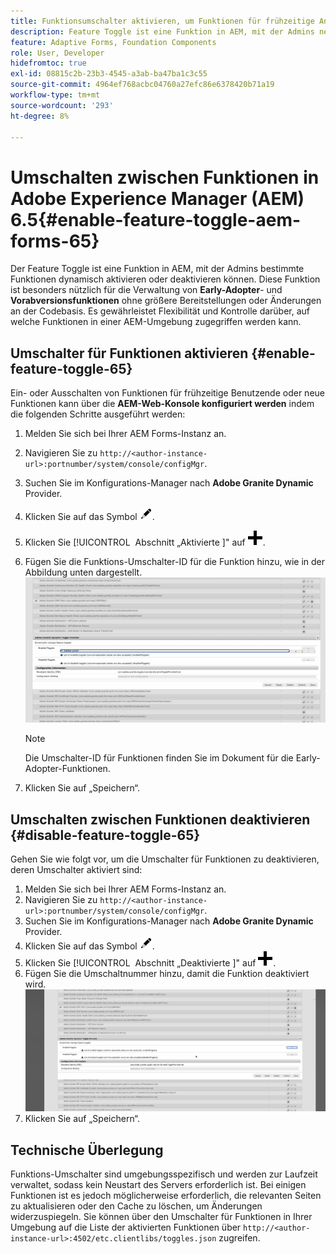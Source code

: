 ```yaml
---
title: Funktionsumschalter aktivieren, um Funktionen für frühzeitige Anpassungen und Vorabversionen zu integrieren
description: Feature Toggle ist eine Funktion in AEM, mit der Admins neue Funktionen in einer Laufzeitumgebung aktivieren können.
feature: Adaptive Forms, Foundation Components
role: User, Developer
hidefromtoc: true
exl-id: 08815c2b-23b3-4545-a3ab-ba47ba1c3c55
source-git-commit: 4964ef768acbc04760a27efc86e6378420b71a19
workflow-type: tm+mt
source-wordcount: '293'
ht-degree: 8%

---
```


# Umschalten zwischen Funktionen in Adobe Experience Manager (AEM) 6.5{#enable-feature-toggle-aem-forms-65}

Der Feature Toggle ist eine Funktion in AEM, mit der Admins bestimmte Funktionen dynamisch aktivieren oder deaktivieren können. Diese Funktion ist besonders nützlich für die Verwaltung von **Early-Adopter**- und **Vorabversionsfunktionen** ohne größere Bereitstellungen oder Änderungen an der Codebasis. Es gewährleistet Flexibilität und Kontrolle darüber, auf welche Funktionen in einer AEM-Umgebung zugegriffen werden kann.

## Umschalter für Funktionen aktivieren {#enable-feature-toggle-65}

Ein- oder Ausschalten von Funktionen für frühzeitige Benutzende oder neue Funktionen kann über die **AEM-Web-Konsole konfiguriert werden** indem die folgenden Schritte ausgeführt werden:

1. Melden Sie sich bei Ihrer AEM Forms-Instanz an.
2. Navigieren Sie zu `http://<author-instance-url>:portnumber/system/console/configMgr`.
3. Suchen Sie im Konfigurations-Manager nach **Adobe Granite Dynamic** Provider.
4. Klicken Sie auf das Symbol ![Bleistiftsymbol](assets/illustratorcc_penciltool_cur_edit_2_17.png).
5. Klicken Sie [!UICONTROL &#x200B; Abschnitt „Aktivierte &#x200B;]&quot; auf ![Bleistiftsymbol](assets/aem6forms_add.png).
6. Fügen Sie die Funktions-Umschalter-ID für die Funktion hinzu, wie in der Abbildung unten dargestellt.
   ![Umschalter hinzufügen](assets/add_toggle_number_forms.png)

   >[!NOTE]
   >
   >Die Umschalter-ID für Funktionen finden Sie im Dokument für die Early-Adopter-Funktionen.

7. Klicken Sie auf „Speichern“.

## Umschalten zwischen Funktionen deaktivieren {#disable-feature-toggle-65}

Gehen Sie wie folgt vor, um die Umschalter für Funktionen zu deaktivieren, deren Umschalter aktiviert sind:

1. Melden Sie sich bei Ihrer AEM Forms-Instanz an.
2. Navigieren Sie zu `http://<author-instance-url>:portnumber/system/console/configMgr`.
3. Suchen Sie im Konfigurations-Manager nach **Adobe Granite Dynamic** Provider.
4. Klicken Sie auf das Symbol ![Bleistiftsymbol](assets/illustratorcc_penciltool_cur_edit_2_17.png).
5. Klicken Sie [!UICONTROL &#x200B; Abschnitt „Deaktivierte &#x200B;]&quot; auf ![Bleistiftsymbol](assets/aem6forms_add.png).
6. Fügen Sie die Umschaltnummer hinzu, damit die Funktion deaktiviert wird.
   ![Umschalter entfernen](assets/remove_toggle_feature_forms.png)
7. Klicken Sie auf „Speichern“.

## Technische Überlegung

Funktions-Umschalter sind umgebungsspezifisch und werden zur Laufzeit verwaltet, sodass kein Neustart des Servers erforderlich ist. Bei einigen Funktionen ist es jedoch möglicherweise erforderlich, die relevanten Seiten zu aktualisieren oder den Cache zu löschen, um Änderungen widerzuspiegeln.
Sie können über den Umschalter für Funktionen in Ihrer Umgebung auf die Liste der aktivierten Funktionen über `http://<author-instance-url>:4502/etc.clientlibs/toggles.json` zugreifen.
